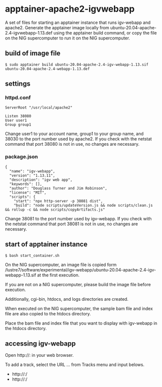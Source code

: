 # apptainer-apache2-igvwebapp
A set of files for starting an apptainer instance that runs igv-webapp and apache2. Generate the apptainer image locally from ubuntu-20.04-apache-2.4-igvwebapp-1.13.def using the apptainer build command, or copy the file on the NIG supercomputer to run it on the NIG supercomputer.

## build of image file

    $ sudo apptainer build ubuntu-20.04-apache-2.4-igv-webapp-1.13.sif ubuntu-20.04-apache-2.4-webapp-1.13.def


## settings
### httpd.conf

    ServerRoot "/usr/local/apache2"
    
    Listen 38080
    User user1
    Group group1

Change user1 to your account name, group1 to your group name, and 38030 to the port number used by apache2. If you check with the netstat command that port 38080 is not in use, no changes are necessary.

### package.json

    {
      "name": "igv-webapp",
      "version": "1.13.11",
      "description": "igv web app",
      "keywords": [],
      "author": "Douglass Turner and Jim Robinson",
      "license": "MIT",
      "scripts": {
        "start": "npx http-server -p 38081 dist",
        "build": "node scripts/updateVersion.js && node scripts/clean.js && rollup -c && node scripts/copyArtifacts.js"

Change 38081 to the port number used by igv-webapp.
If you check with the netstat command that port 38081 is not in use, no changes are necessary.


## start of apptainer instance

    $ bash start_container.sh

On the NIG supercomputer, an image file is copied form /lustre7/software/experimental/igv-webapp/ubuntu-20.04-apache-2.4-igv-webapp-1.13.sif at the first execution.

If you are not on a NIG supercomputer, please build the image file before execution.

Additionally, cgi-bin, htdocs, and logs directories are created.

When executed on the NIG supercomputer, the sample bam file and index file are also copied to the htdocs directory.

Place the bam file and index file that you want to display with igv-webapp in the htdocs directory.

## accessing igv-webapp

Open http://<host IP address>:<port number set in package.json> in your web browser.

To add a track, select the URL ... from Tracks menu and input belows.

* http://<host IP address>:<port number set in httpd.conf>/<bam file placed in htdocs directory>
* http://<host IP address>:<port number set in httpd.conf>/<index ifle placed in htdocs directory>


